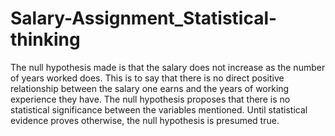 # Salary-Assignment_Statistical-thinking

The null hypothesis made is that the salary does not increase as the number of years worked does. This is to say that there is no direct positive relationship between the salary one earns and the years of working experience they have. The null hypothesis proposes that there is no statistical significance between the variables mentioned. Until statistical evidence proves otherwise, the null hypothesis is presumed true.
